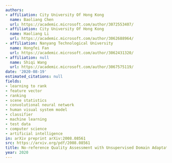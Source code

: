 ```yaml
---
authors:
- affiliation: City University Of Hong Kong
  name: Baoliang Chen
  url: https://academic.microsoft.com/author/3072553407/
- affiliation: City University Of Hong Kong
  name: Haoliang Li
  url: https://academic.microsoft.com/author/3062688964/
- affiliation: Nanyang Technological University
  name: Hongfei Fan
  url: https://academic.microsoft.com/author/3062431320/
- affiliation: null
  name: Shiqi Wang
  url: https://academic.microsoft.com/author/3067575119/
date: '2020-08-19'
estimated_citations: null
fields:
- learning to rank
- feature vector
- ranking
- scene statistics
- convolutional neural network
- human visual system model
- classifier
- machine learning
- test data
- computer science
- artificial intelligence
in: arXiv preprint arXiv:2008.08561
src: https://arxiv.org/pdf/2008.08561
title: No-reference Quality Assessment with Unsupervised Domain Adaptation
year: 2020
---
```

